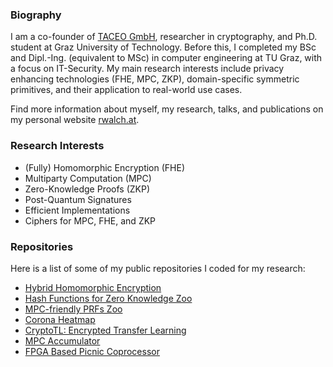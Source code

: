 ### Biography

I am a co-founder of [TACEO GmbH](https://www.taceo.io/), researcher in cryptography, and Ph.D. student at Graz University of Technology. Before this, I completed my BSc and Dipl.-Ing. (equivalent to MSc) in computer engineering at TU Graz, with a focus on IT-Security. My main research interests include privacy enhancing technologies (FHE, MPC, ZKP), domain-specific symmetric primitives, and their application to real-world use cases.

Find more information about myself, my research, talks, and publications on my personal website [rwalch.at](https://rwalch.at/).

### Research Interests

- (Fully) Homomorphic Encryption (FHE)
- Multiparty Computation (MPC)
- Zero-Knowledge Proofs (ZKP)
- Post-Quantum Signatures
- Efficient Implementations
- Ciphers for MPC, FHE, and ZKP

### Repositories

Here is a list of some of my public repositories I coded for my research:

- [Hybrid Homomorphic Encryption](https://github.com/IAIK/hybrid-HE-framework)
- [Hash Functions for Zero Knowledge Zoo](https://extgit.iaik.tugraz.at/krypto/zkfriendlyhashzoo)
- [MPC-friendly PRFs Zoo](https://extgit.iaik.tugraz.at/krypto/mpc-zoo)
- [Corona Heatmap](https://github.com/IAIK/CoronaHeatMap)
- [CryptoTL: Encrypted Transfer Learning](https://github.com/IAIK/CryptoTL)
- [MPC Accumulator](https://github.com/IAIK/MPC-Accumulator)
- [FPGA Based Picnic Coprocessor](https://github.com/IAIK/Picnic-FPGA)
